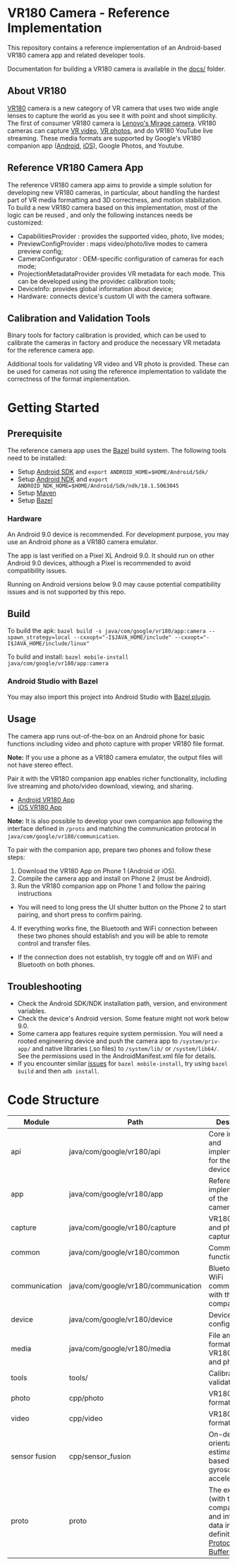 # VR180 Camera - Reference Implementation

This repository contains a reference implementation of an Android-based VR180
camera app and related developer tools.

Documentation for building a VR180 camera is available in the [docs/](./docs) folder.

## About VR180

[VR180](https://vr.google.com/vr180/) camera is a new category of VR camera that
uses two wide angle lenses to capture the world as you see it with point and
shoot simplicity. The first of consumer VR180 camera is
[Lenovo's Mirage camera](https://www.lenovo.com/us/en/virtual-reality-and-smart-devices/virtual-and-augmented-reality/lenovo-mirage-camera/Mirage-Camera/p/ZA3A0022US).
VR180 cameras can capture
[VR video](https://github.com/google/spatial-media/blob/master/docs/vr180.md),
[VR photos](https://developers.google.com/vr/reference/cardboard-camera-vr-photo-format),
and do VR180 YouTube live streaming. These media formats are supported by
Google's VR180 companion app
([Android](https://play.google.com/store/apps/details?id=com.google.vr.eva&hl=en_US),
[iOS](https://itunes.apple.com/us/app/vr180/id1345095721?mt=8)), Google Photos, and
Youtube.

## Reference VR180 Camera App

The reference VR180 camera app aims to provide a simple solution for developing
new VR180 cameras, in particular, about handling the hardest part of VR media
formatting and 3D correctness, and motion stabilization. To build a new VR180
camera based on this implementation, most of the logic can be reused , and only
the following instances needs be customized:

*   CapabilitiesProvider : provides the supported video, photo, live modes;
*   PreviewConfigProvider : maps video/photo/live modes to camera preview
    config;
*   CameraConfigurator : OEM-specific configuration of cameras for each mode;
*   ProjectionMetadataProvider provides VR metadata for each mode. This can be
    developed using the providec calibration tools;
*   DeviceInfo: provides global information about device;
*   Hardware: connects device's custom UI with the camera software.

## Calibration and Validation Tools

Binary tools for factory calibration is provided, which can be used to calibrate
the cameras in factory and produce the necessary VR metadata for the reference
camera app.

Additional tools for validating VR video and VR photo is provided. These can be
used for cameras not using the reference implementation to validate the
correctness of the format implementation.

# Getting Started

## Prerequisite
The reference camera app uses the [Bazel](https://bazel.build/) build system. The following tools need to be installed:

* Setup [Android SDK](https://developer.android.com/studio/) and `export ANDROID_HOME=$HOME/Android/Sdk/`
* Setup [Android NDK](https://developer.android.com/ndk/downloads/) and `export ANDROID_NDK_HOME=$HOME/Android/Sdk/ndk/18.1.5063045`
* Setup [Maven](https://maven.apache.org/install.html)
* Setup [Bazel](https://docs.bazel.build/versions/master/install-ubuntu.html)

### Hardware

An Android 9.0 device is recommended. For development purpose, you may use an
Android phone as a VR180 camera emulator.

The app is last verified on a Pixel XL Android 9.0. It should run on other
Android 9.0 devices, although a Pixel is recommended to avoid compatibility
issues.

Running on Android versions below 9.0 may cause potential compatibility issues
and is not supported by this repo.

## Build

To build the apk: `bazel build -s java/com/google/vr180/app:camera --spawn_strategy=local --cxxopt="-I$JAVA_HOME/include" --cxxopt="-I$JAVA_HOME/include/linux"`

To build and install: `bazel mobile-install java/com/google/vr180/app:camera`

### Android Studio with Bazel

You may also import this project into Android Studio with
[Bazel plugin](https://ij.bazel.build/).

## Usage

The camera app runs out-of-the-box on an Android phone for basic
functions including video and photo capture with proper VR180 file format.

**Note:** If you use a phone as a VR180 camera emulator, the output files will
not have stereo effect.

Pair it with the VR180 companion app enables richer functionality, including
live streaming and photo/video download, viewing, and sharing.

* [Android VR180 App](https://play.google.com/store/apps/details?id=com.google.vr.eva)
* [iOS VR180 App](https://itunes.apple.com/us/app/vr180/id1345095721)

**Note:** It is also possible to develop your own companion app following the
interface defined in `/proto` and matching the communication protocal in
`java/com/google/vr180/communication`.

To pair with the companion app, prepare two phones and follow these steps:

1. Download the VR180 App on Phone 1 (Android or iOS).
2. Compile the camera app and install on Phone 2 (must be Android).
3. Run the VR180 companion app on Phone 1 and follow the pairing instructions
  * You will need to long press the UI shutter button on the Phone 2 to start
    pairing, and short press to confirm pairing.
4. If everything works fine, the Bluetooth and WiFi connection between these two
   phones should establish and you will be able to remote control and transfer
   files.
  * If the connection does not establish, try toggle off and on WiFi and
    Bluetooth on both phones.

## Troubleshooting

* Check the Android SDK/NDK installation path, version, and environment
  variables.
* Check the device's Android version. Some feature might not work below 9.0.
* Some camera app features require system permission. You will need a rooted
  engineering device and push the camera app to `/system/priv-app/` and
  native libraries (.so files) to `/system/lib/` or `/system/lib64/`.
  See the permissions used in the AndroidManifest.xml file for details.
* If you encounter similar
  [issues](https://github.com/bazelbuild/bazel/issues/6814) for
  `bazel mobile-install`, try using `bazel build` and then `adb install`.

# Code Structure
| Module   | Path                          | Description |
| -------- | ----------------------------- | ----------- |
| api      | java/com/google/vr180/api     | Core interfaces and implementations for the camera device. |
| app      | java/com/google/vr180/app     | Reference implementation of the VR180 camera app. |
| capture  | java/com/google/vr180/capture | VR180 video and photo capture module. |
| common   | java/com/google/vr180/common  | Common utility functions. |
| communication | java/com/google/vr180/communication | Bluetooth and WiFi communication with the companion app. |
| device   | java/com/google/vr180/device  | Device-specific configurations. |
| media    | java/com/google/vr180/media   | File and stream format for VR180 videos and photos. |
| tools    | tools/                        | Calibration and validation tools. |
| photo    | cpp/photo                     | VR180 photo format writer. |
| video    | cpp/video                     | VR180 video format writer. |
| sensor fusion | cpp/sensor_fusion        | On-device orientation estimation based on gyroscope and accelerometer. |
| proto    | proto                         | The external (with the companion app) and internal data interface definition using [Protocol Buffers](https://developers.google.com/protocol-buffers/). |
